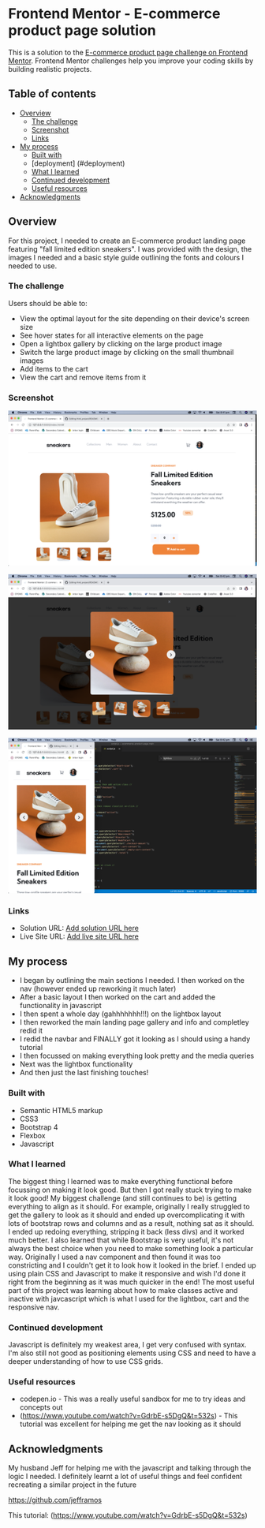 # Frontend Mentor - E-commerce product page solution

This is a solution to the [E-commerce product page challenge on Frontend Mentor](https://www.frontendmentor.io/challenges/ecommerce-product-page-UPsZ9MJp6). Frontend Mentor challenges help you improve your coding skills by building realistic projects.

## Table of contents

- [Overview](#overview)
  - [The challenge](#the-challenge)
  - [Screenshot](#screenshot)
  - [Links](#links)
- [My process](#my-process)
  - [Built with](#built-with)
  - [deployment] (#deployment)
  - [What I learned](#what-i-learned)
  - [Continued development](#continued-development)
  - [Useful resources](#useful-resources)
- [Acknowledgments](#acknowledgments)


## Overview

For this project, I needed to create an E-commerce product landing page featuring "fall limited edition sneakers". I was provided with the design, the images I needed and a basic style guide outlining the fonts and colours I needed to use. 


### The challenge

Users should be able to:

- View the optimal layout for the site depending on their device's screen size
- See hover states for all interactive elements on the page
- Open a lightbox gallery by clicking on the large product image
- Switch the large product image by clicking on the small thumbnail images
- Add items to the cart
- View the cart and remove items from it

### Screenshot

![](screenshots/landing-page-solution.png)

![](screenshots/Lightbox-solution.png)

![](screenshots/mobile-solution.png)


### Links

- Solution URL: [Add solution URL here](https://your-solution-url.com)
- Live Site URL: [Add live site URL here](https://your-live-site-url.com)

## My process

- I began by outlining the main sections I needed. I then worked on the nav (however ended up reworking it much later)
- After a basic layout I then worked on the cart and added the functionality in javascript 
- I then spent a whole day (gahhhhhhh!!!) on the lightbox layout 
- I then reworked the main landing page gallery and info and completley redid it 
- I redid the navbar and FINALLY got it looking as I should using a handy tutorial 
- I then focussed on making everything look pretty and the media queries
- Next was the lightbox functionality 
- And then just the last finishing touches! 

### Built with

- Semantic HTML5 markup
- CSS3
- Bootstrap 4
- Flexbox
- Javascript


### What I learned

The biggest thing I learned was to make everything functional before focussing on making it look good. But then I got really stuck trying to make it look good! My biggest challenge (and still continues to be) is getting everything to align as it should. For example, originally I really struggled to get the gallery to look as it should and ended up overcomplicating it with lots of bootstrap rows and columns and as a result, nothing sat as it should. I ended up redoing everything, stripping it back (less divs) and it worked much better.
I also learned that while Bootstrap is very useful, it's not always the best choice when you need to make something look a particular way. Originally I used a nav component and then found it was too constricting and I couldn't get it to look how it looked in the brief. I ended up using plain CSS and Javascript to make it responsive and wish I'd done it right from the beginning as it was much quicker in the end!
The most useful part of this project was learning about how to make classes active and inactive with javcascript which is what I used for the lightbox, cart and the responsive nav.


### Continued development

Javascript is definitely my weakest area, I get very confused with syntax. I'm also still not good as positioning elements using CSS and need to have a deeper understanding of how to use CSS grids. 

### Useful resources

- codepen.io - This was a really useful sandbox for me to try ideas and concepts out 
- (https://www.youtube.com/watch?v=GdrbE-s5DgQ&t=532s) - This tutorial was excellent for helping me get the nav looking as it should 



## Acknowledgments

My husband Jeff for helping me with the javascript and talking through the logic I needed. I definitely learnt a lot of useful things and feel confident recreating a similar project in the future

https://github.com/jefframos 

This tutorial: (https://www.youtube.com/watch?v=GdrbE-s5DgQ&t=532s)
